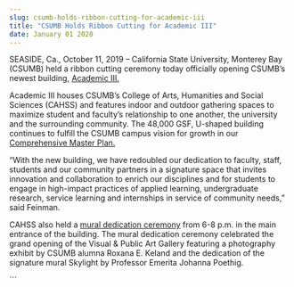 ```yaml
---
slug: csumb-holds-ribbon-cutting-for-academic-iii
title: "CSUMB Holds Ribbon Cutting for Academic III"
date: January 01 2020
---
```


 
<p>
  SEASIDE, Ca., October 11, 2019 – California State University, Monterey Bay
  (CSUMB) held a ribbon cutting ceremony today officially opening CSUMB’s newest
  building,
  <a href="https://csumb.edu/cahss/academic-iii-building-cahss"
    >Academic III.</a
  >
</p>
<p>
  Academic III houses CSUMB’s College of Arts, Humanities and Social Sciences
  (CAHSS) and features indoor and outdoor gathering spaces to maximize student
  and faculty’s relationship to one another, the university and the surrounding
  community. The 48,000 GSF, U-shaped building continues to fulfill the CSUMB
  campus vision for growth in our
  <a href="https://csumb.edu/campusplanning/draft-campus-master-plan-2017"
    >Comprehensive Master Plan.</a
  >
</p>
<p>
  “With the new building, we have redoubled our dedication to faculty, staff,
  students and our community partners in a signature space that invites
  innovation and collaboration to enrich our disciplines and for students to
  engage in high-impact practices of applied learning, undergraduate research,
  service learning and internships in service of community needs,” said Feinman.
</p>
<p>
  CAHSS also held a
  <a href="https://csumb.edu/cahss/cahss-academic-iii-mural"
    >mural dedication ceremony</a
  >
  from 6-8 p.m. in the main entrance of the building. The mural dedication
  ceremony celebrated the grand opening of the Visual &amp; Public Art Gallery
  featuring a photography exhibit by CSUMB alumna Roxana E. Keland and the
  dedication of the signature mural Skylight by Professor Emerita Johanna
  Poethig.
</p>
```
